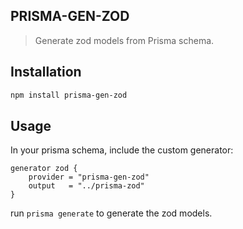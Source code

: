 ## PRISMA-GEN-ZOD

> Generate zod models from Prisma schema.

## Installation

```bash
npm install prisma-gen-zod
```

## Usage

In your prisma schema, include the custom generator:

```prisma
generator zod {
    provider = "prisma-gen-zod"
    output   = "../prisma-zod"
}
```

run `prisma generate` to generate the zod models.
